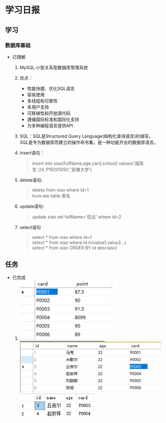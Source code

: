 # 学习日报
## 学习
### 数据库基础
* 已理解
    1. MySQL:小型关系型数据库管理系统
    2. 优点：
        * 性能快捷、优化SQL语言
        * 容易使用
        * 多线程和可靠性
        * 多用户支持
        * 可移植性和开放源代码
        * 遵循国际标准和国际化支持
        * 为多种编程语言提供API
    3. SQL：SQL是Structured Query Language(结构化查询语言)的缩写。SQL是专为数据库而建立的操作命令集，是一种功能齐全的数据库语言。
    4. insert语句：  
        > insert into xiao(fullName,age,card,school) 
values('戚晓东',24,'P18201050','安徽大学')

    5. delete语句:  
        >delete from xiao where id=1  
    truncate table 表名  

    6. update语句:  
        >update xiao  set fullName='任远' where id=2

    7. select语句  
        >select * from xiao where id=1  
    select * from xiao where id in(value1,value2…)  
    select * from xiao ORDER BY id desc(asc)

## 任务
* 已完成
    1. ![课后任务](https://github.com/zhangxu-ai/tupianku/blob/master/data1.PNG)    
        ![](https://github.com/zhangxu-ai/tupianku/blob/master/data2.PNG)  
        ![](https://github.com/zhangxu-ai/tupianku/blob/master/data3.PNG)